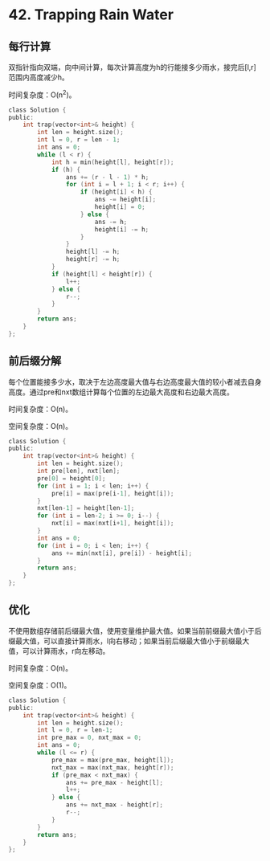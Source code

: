 # 42. Trapping Rain Water

## 每行计算

双指针指向双端，向中间计算，每次计算高度为h的行能接多少雨水，接完后[l,r]范围内高度减少h。

时间复杂度：O(n<sup>2</sup>)。

```c
class Solution {
public:
    int trap(vector<int>& height) {
        int len = height.size();
        int l = 0, r = len - 1;
        int ans = 0;
        while (l < r) {
            int h = min(height[l], height[r]);
            if (h) {
                ans += (r - l - 1) * h;
                for (int i = l + 1; i < r; i++) {
                    if (height[i] < h) {
                        ans -= height[i];
                        height[i] = 0;
                    } else {
                        ans -= h;
                        height[i] -= h;
                    }
                }
                height[l] -= h;
                height[r] -= h;
            }
            if (height[l] < height[r]) {
                l++;
            } else {
                r--;
            }
        }
        return ans;
    }
};
```

## 前后缀分解

每个位置能接多少水，取决于左边高度最大值与右边高度最大值的较小者减去自身高度。通过pre和nxt数组计算每个位置的左边最大高度和右边最大高度。

时间复杂度：O(n)。

空间复杂度：O(n)。

```c
class Solution {
public:
    int trap(vector<int>& height) {
        int len = height.size();
        int pre[len], nxt[len];
        pre[0] = height[0];
        for (int i = 1; i < len; i++) {
            pre[i] = max(pre[i-1], height[i]);
        }
        nxt[len-1] = height[len-1];
        for (int i = len-2; i >= 0; i--) {
            nxt[i] = max(nxt[i+1], height[i]);
        }
        int ans = 0;
        for (int i = 0; i < len; i++) {
            ans += min(nxt[i], pre[i]) - height[i];
        }
        return ans;
    }
};
```

## 优化

不使用数组存储前后缀最大值，使用变量维护最大值。如果当前前缀最大值小于后缀最大值，可以直接计算雨水，l向右移动；如果当前后缀最大值小于前缀最大值，可以计算雨水，r向左移动。

时间复杂度：O(n)。

空间复杂度：O(1)。

```c
class Solution {
public:
    int trap(vector<int>& height) {
        int len = height.size();
        int l = 0, r = len-1;
        int pre_max = 0, nxt_max = 0;
        int ans = 0;
        while (l <= r) {
            pre_max = max(pre_max, height[l]);
            nxt_max = max(nxt_max, height[r]);
            if (pre_max < nxt_max) {
                ans += pre_max - height[l];
                l++;
            } else {
                ans += nxt_max - height[r];
                r--;
            }
        }
        return ans;
    }
};
```